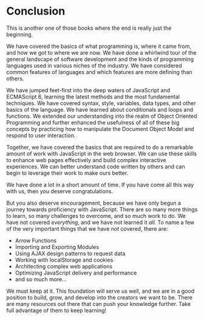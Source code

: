 # Conclusion

This is another one of those books where the end is really just the beginning. 

We have covered the basics of what programming is, where it came from, and how we got to where we are now. We have done a whirlwind tour of the general landscape of software development and the kinds of programming languages used in various niches of the industry. We have considered common features of languages and which features are more defining than others.

We have jumped feet-first into the deep waters of JavaScript and ECMAScript 6, learning the latest methods and the most fundamental techniques. We have covered syntax, style, variables, data types, and other basics of the language. We have learned about conditionals and loops and functions. We extended our understanding into the realm of Object Oriented Programming and further enhanced the usefulness of all of these big concepts by practicing how to manipulate the Document Object Model and respond to user interaction.

Together, we have covered the basics that are required to do a remarkable amount of work with JavaScript in the web browser. We can use these skills to enhance web pages effectively and build complex interactive experiences. We can better understand code written by others and can begin to leverage their work to make ours better.

We have done a lot in a short amount of time. If you have come all this way with us, then you deserve congratulations.

But you also deserve encouragement, because we have only begun a journey towards proficiency with JavaScript. There are so many more things to learn, so many challenges to overcome, and so much work to do. We have not covered _everything_, and we have not learned it _all_. To name a few of the very important things that we have _not_ covered, there are:

* Arrow Functions
* Importing and Exporting Modules
* Using AJAX design patterns to request data
* Working with localStorage and cookies
* Architecting complex web applications
* Optimizing JavaScript delivery and performance
* and so much more...

We must keep at it. This foundation will serve us well, and we are in a good position to build, grow, and develop into the creators we want to be. There are many resources out there that can push your knowledge further. Take full advantage of them to keep learning!


